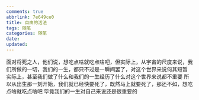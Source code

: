 ```yaml
---
comments: true
abbrlink: 7e649ce0
title: 自由的活法
tags: 随笔
categories: 随笔
date:
updated:
---
```

面对将死之人，他们说，想吃点啥就吃点啥吧<!--more-->，但实际上，从宇宙的尺度来说，我们所做的一切，我们的一生，都只不过是一瞬间罢了，对这个世界来说何其短暂
实际上，甚至我们做了什么和我们的一生经历了什么对这个世界来说都不重要
所以从出生那一刻开始，我们就已经快要死了，既然马上就要死了，那还不如，想吃点啥就吃点啥吧
毕竟我们的一生对自己来说还是很重要的